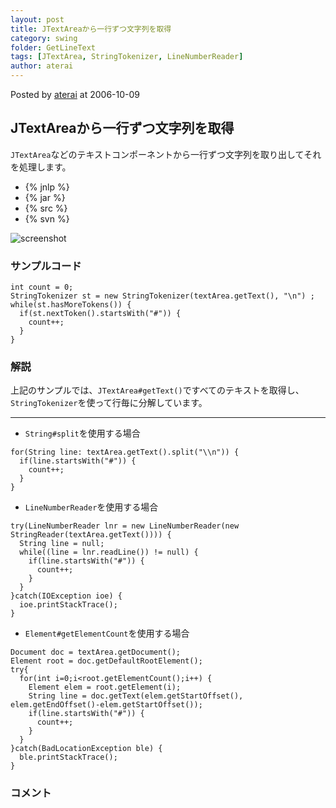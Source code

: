 ```yaml
---
layout: post
title: JTextAreaから一行ずつ文字列を取得
category: swing
folder: GetLineText
tags: [JTextArea, StringTokenizer, LineNumberReader]
author: aterai
---
```


Posted by [aterai](http://terai.xrea.jp/aterai.html) at 2006-10-09

## JTextAreaから一行ずつ文字列を取得
`JTextArea`などのテキストコンポーネントから一行ずつ文字列を取り出してそれを処理します。

- {% jnlp %}
- {% jar %}
- {% src %}
- {% svn %}

<!-- dummy comment line for breaking list -->

![screenshot](https://lh3.googleusercontent.com/_9Z4BYR88imo/TQTNWn74dWI/AAAAAAAAAao/pNdeF8CSOfM/s800/GetLineText.png)

### サンプルコード
<pre class="prettyprint"><code>int count = 0;
StringTokenizer st = new StringTokenizer(textArea.getText(), "\n") ;
while(st.hasMoreTokens()) {
  if(st.nextToken().startsWith("#")) {
    count++;
  }
}
</code></pre>

### 解説
上記のサンプルでは、`JTextArea#getText()`ですべてのテキストを取得し、`StringTokenizer`を使って行毎に分解しています。

- - - -
- `String#split`を使用する場合

<!-- dummy comment line for breaking list -->

<pre class="prettyprint"><code>for(String line: textArea.getText().split("\\n")) {
  if(line.startsWith("#")) {
    count++;
  }
}
</code></pre>

- `LineNumberReader`を使用する場合

<!-- dummy comment line for breaking list -->

<pre class="prettyprint"><code>try(LineNumberReader lnr = new LineNumberReader(new StringReader(textArea.getText()))) {
  String line = null;
  while((line = lnr.readLine()) != null) {
    if(line.startsWith("#")) {
      count++;
    }
  }
}catch(IOException ioe) {
  ioe.printStackTrace();
}
</code></pre>

- `Element#getElementCount`を使用する場合

<!-- dummy comment line for breaking list -->

<pre class="prettyprint"><code>Document doc = textArea.getDocument();
Element root = doc.getDefaultRootElement();
try{
  for(int i=0;i&lt;root.getElementCount();i++) {
    Element elem = root.getElement(i);
    String line = doc.getText(elem.getStartOffset(), elem.getEndOffset()-elem.getStartOffset());
    if(line.startsWith("#")) {
      count++;
    }
  }
}catch(BadLocationException ble) {
  ble.printStackTrace();
}
</code></pre>

### コメント
